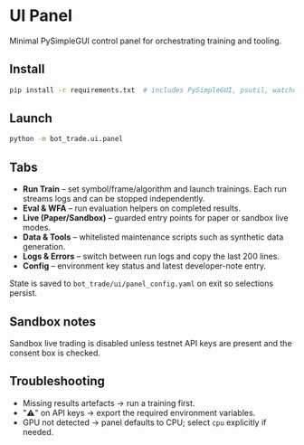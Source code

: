 # UI Panel

Minimal PySimpleGUI control panel for orchestrating training and tooling.

## Install

```bash
pip install -r requirements.txt  # includes PySimpleGUI, psutil, watchdog, pyyaml
```

## Launch

```bash
python -m bot_trade.ui.panel
```

## Tabs

- **Run Train** – set symbol/frame/algorithm and launch trainings. Each run streams logs and can be stopped independently.
- **Eval & WFA** – run evaluation helpers on completed results.
- **Live (Paper/Sandbox)** – guarded entry points for paper or sandbox live modes.
- **Data & Tools** – whitelisted maintenance scripts such as synthetic data generation.
- **Logs & Errors** – switch between run logs and copy the last 200 lines.
- **Config** – environment key status and latest developer-note entry.

State is saved to `bot_trade/ui/panel_config.yaml` on exit so selections persist.

## Sandbox notes

Sandbox live trading is disabled unless testnet API keys are present and the consent box is checked.

## Troubleshooting

- Missing results artefacts → run a training first.
- "⚠️" on API keys → export the required environment variables.
- GPU not detected → panel defaults to CPU; select `cpu` explicitly if needed.
